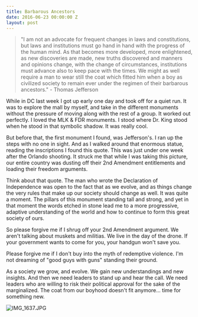 ```yaml
---
title: Barbarous Ancestors
date: 2016-06-23 00:00:00 Z
layout: post
---
```


> "I am not an advocate for frequent changes in laws and constitutions, but laws and institutions must go hand in hand with the progress of the human mind. As that becomes more developed, more enlightened, as new discoveries are made, new truths discovered and manners and opinions change, with the change of circumstances, institutions must advance also to keep pace with the times. We might as well require a man to wear still the coat which fitted him when a boy as civilized society to remain ever under the regimen of their barbarous ancestors." - Thomas Jefferson

While in DC last week I got up early one day and took off for a quiet run. It was to explore the mall by myself, and take in the different monuments without the pressure of moving along with the rest of a group. It worked out perfectly. I loved the MLK & FDR monuments. I stood where Dr. King stood when he stood in that symbolic shadow. It was really cool. 

But before that, the first monument I found, was Jefferson's. I ran up the steps with no one in sight. And as I walked around that enormous statue, reading the inscriptions I found this quote. This was just under one week after the Orlando shooting. It struck me that while I was taking this picture, our entire country was dusting off their 2nd Amendment entitlements and loading their freedom arguments.

Think about that quote. The man who wrote the Declaration of Independence was open to the fact that as we evolve, and as things change the very rules that make up our society should change as well. It was quite a moment. The pillars of this monument standing tall and strong, and yet in that moment the words etched in stone  lead me to a more progressive, adaptive understanding of the world and how to continue to form this great society of ours. 

So please forgive me if I shrug off your 2nd Amendment argument. We aren't talking about muskets and militias. We live in the day of the drone. If your government wants to come for you, your handgun won't save you. 

Please forgive me if I don't buy into the myth of redemptive violence. I'm not dreaming of "good guys with guns" standing their ground. 

As a society we grow, and evolve. We gain new understandings and new insights. And then we need leaders to stand up and hear the call. We need leaders who are willing to risk their political approval for the sake of the marginalized. The coat from our boyhood doesn't fit anymore... time for something new.

![IMG_1637.JPG]({{site.baseurl}}/img/IMG_1637.JPG)
